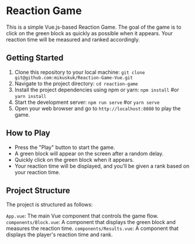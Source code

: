 # Reaction Game

This is a simple Vue.js-based Reaction Game. The goal of the game is to click on the green block as quickly as possible when it appears. Your reaction time will be measured and ranked accordingly.

## Getting Started

1. Clone this repository to your local machine: `git clone git@github.com:mikuskuk/Reaction-Game-Vue.git`
2. Navigate to the project directory: `cd reaction-game`
3. Install the project dependencies using npm or yarn: `npm install` #or `yarn install`
4. Start the development server: `npm run serve` #or `yarn serve`
5. Open your web browser and go to `http://localhost:8080` to play the game.

## How to Play

- Press the "Play" button to start the game.
- A green block will appear on the screen after a random delay.
- Quickly click on the green block when it appears.
- Your reaction time will be displayed, and you'll be given a rank based on your reaction time.

## Project Structure

The project is structured as follows:

`App.vue`: The main Vue component that controls the game flow.
`components/Block.vue`: A component that displays the green block and measures the reaction time.
`components/Results.vue`: A component that displays the player's reaction time and rank.
